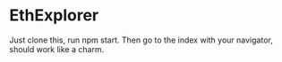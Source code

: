 # EthExplorer


Just clone this, run npm start. Then go to the index with your navigator, should work like a charm.
